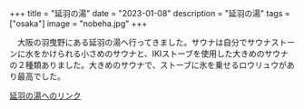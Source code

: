 +++
title = "延羽の湯"
date = "2023-01-08"
description = "延羽の湯"
tags = ["osaka"]
image = "nobeha.jpg"
+++

　大阪の羽曳野にある延羽の湯へ行ってきました。サウナは自分でサウナストーンに水をかけられる小さめのサウナと、IKIストーブを使用した大きめのサウナの２種類ありました。大きめのサウナで、ストーブに氷を乗せるロウリュウがあり最高でした。

<a href= "https://www.nobuta123.co.jp/nobehahabikino/" target="_blank">延羽の湯へのリンク</a>
